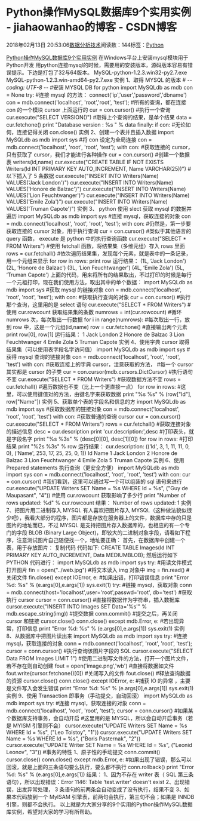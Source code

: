 
# Python操作MySQL数据库9个实用实例 - jiahaowanhao的博客 - CSDN博客


2018年02月13日 20:53:06[数据分析技术](https://me.csdn.net/jiahaowanhao)阅读数：144标签：[Python																](https://so.csdn.net/so/search/s.do?q=Python&t=blog)


[Python操作MySQL数据库9个实用实例](http://cda.pinggu.org/view/24729.html)
在Windows平台上安装mysql模块用于Python开发
用python连接mysql的时候，需要用的安装版本，源码版本容易有错误提示。下边是打包了32与64版本。
MySQL-python-1.2.3.win32-py2.7.exe
MySQL-python-1.2.3.win-amd64-py2.7.exe
实例 1、取得 MYSQL 的版本
\# -*- coding: UTF-8 -*-
\#安装 MYSQL DB for python
import MySQLdb as mdb
con = None
try:
\#连接 mysql 的方法： connect('ip','user','password','dbname')
con = mdb.connect('localhost', 'root','root', 'test');
\#所有的查询，都在连接 con 的一个模块 cursor 上面运行的
cur = con.cursor()
\#执行一个查询
cur.execute("SELECT VERSION()")
\#取得上个查询的结果，是单个结果
data = cur.fetchone()
print "Database version : %s " % data
finally:
if con:
\#无论如何，连接记得关闭
con.close()
实例 2、创建一个表并且插入数据
import MySQLdb as mdb
import sys
\#将 con 设定为全局连接
con = mdb.connect('localhost', 'root', 'root', 'test');
with con:
\#获取连接的 cursor，只有获取了 cursor，我们才能进行各种操作
cur = con.cursor()
\#创建一个数据表 writers(id,name)
cur.execute("CREATE TABLE IF NOT EXISTS \
Writers(Id INT PRIMARY KEY AUTO_INCREMENT, Name VARCHAR(25))")
\#以下插入了 5 条数据
cur.execute("INSERT INTO Writers(Name) VALUES('Jack London')")
cur.execute("INSERT INTO Writers(Name) VALUES('Honore de Balzac')")
cur.execute("INSERT INTO Writers(Name) VALUES('Lion Feuchtwanger')")
cur.execute("INSERT INTO Writers(Name) VALUES('Emile Zola')")
cur.execute("INSERT INTO Writers(Name) VALUES('Truman Capote')")
实例 3、 python 使用 slect 获取 mysql 的数据并遍历
import MySQLdb as mdb
import sys
\#连接 mysql，获取连接的对象
con = mdb.connect('localhost', 'root', 'root', 'test');
with con:
\#仍然是，第一步要获取连接的 cursor 对象，用于执行查询
cur = con.cursor()
\#类似于其他语言的 query 函数， execute 是 python 中的执行查询函数
cur.execute("SELECT * FROM Writers")
\#使用 fetchall 函数，将结果集（多维元组）存入 rows 里面
rows = cur.fetchall()
\#依次遍历结果集，发现每个元素，就是表中的一条记录，用一个元组来显示
for row in rows:
print row
运行结果：
(1L, ‘Jack London')
(2L, ‘Honore de Balzac')
(3L, ‘Lion Feuchtwanger')
(4L, ‘Emile Zola')
(5L, ‘Truman Capote')
上面的代码，用来将所有的结果取出，不过打印的时候是每行一个元祖打印，现在我们使用方法，取出其中的单个数据：
import MySQLdb as mdb
import sys
\#获取 mysql 的链接对象
con = mdb.connect('localhost', 'root', 'root', 'test');
with con:
\#获取执行查询的对象
cur = con.cursor()
\#执行那个查询，这里用的是 select 语句
cur.execute("SELECT * FROM Writers")
\#使用 cur.rowcount 获取结果集的条数
numrows = int(cur.rowcount)
\#循环 numrows 次，每次取出一行数据
for i in range(numrows):
\#每次取出一行，放到 row 中，这是一个元组(id,name)
row = cur.fetchone()
\#直接输出两个元素
print row[0], row[1]
运行结果：
1 Jack London
2 Honore de Balzac
3 Lion Feuchtwanger
4 Emile Zola
5 Truman Capote
实例 4、使用字典 cursor 取得结果集（可以使用表字段名字访问值）
import MySQLdb as mdb
import sys
\#获得 mysql 查询的链接对象
con = mdb.connect('localhost', 'root', 'root', 'test')
with con:
\#获取连接上的字典 cursor，注意获取的方法，
\#每一个 cursor 其实都是 cursor 的子类
cur = con.cursor(mdb.cursors.DictCursor)
\#执行语句不变
cur.execute("SELECT * FROM Writers")
\#获取数据方法不变
rows = cur.fetchall()
\#遍历数据也不变（比上一个更直接一点）
for row in rows:
\#这里，可以使用键值对的方法，由键名字来获取数据
print "%s %s" % (row["Id"], row["Name"])
实例 5、获取单个表的字段名和信息的方
import MySQLdb as mdb
import sys
\#获取数据库的链接对象
con = mdb.connect('localhost', 'root', 'root', 'test')
with con:
\#获取普通的查询 cursor
cur = con.cursor()
cur.execute("SELECT * FROM Writers")
rows = cur.fetchall()
\#获取连接对象的描述信息
desc = cur.description
print 'cur.description:',desc
\#打印表头，就是字段名字
print "%s %3s" % (desc[0][0], desc[1][0])
for row in rows:
\#打印结果
print "%2s %3s" % row
运行结果：
cur.description: ((‘Id', 3, 1, 11, 11, 0, 0), (‘Name', 253, 17, 25, 25, 0, 1))
Id Name
1 Jack London
2 Honore de Balzac
3 Lion Feuchtwanger
4 Emile Zola
5 Truman Capote
实例 6、使用 Prepared statements 执行查询（更安全方便）
import MySQLdb as mdb
import sys
con = mdb.connect('localhost', 'root', 'root', 'test')
with con:
cur = con.cursor()
\#我们看到，这里可以通过写一个可以组装的 sql 语句来进行
cur.execute("UPDATE Writers SET Name = %s WHERE Id = %s",
("Guy de Maupasant", "4"))
\#使用 cur.rowcount 获取影响了多少行
print "Number of rows updated: %d" % cur.rowcount
结果：
Number of rows updated: 1
实例 7、把图片用二进制存入 MYSQL
有人喜欢把图片存入 MYSQL（这种做法貌似很少吧），我看大部分的程序，图片都是存放在服务器上的文件，数据库中存的只是图片的地址而已，不过 MYSQL 是支持把图片存入数据库的，也相应的有一个专门的字段 BLOB (Binary Large Object)，即较大的二进制对象字段，请看如下程序，注意测试图片自己随便找一个，地址要正确：
首先，在数据库中创建一个表，用于存放图片：
复制代码 代码如下:
CREATE TABLE Images(Id INT PRIMARY KEY AUTO_INCREMENT, Data MEDIUMBLOB);
然后运行如下 PYTHON 代码进行：
import MySQLdb as mdb
import sys
try:
\#用读文件模式打开图片
fin = open("../web.jpg")
\#将文本读入 img 对象中
img = fin.read()
\#关闭文件
fin.close()
except IOError, e:
\#如果出错，打印错误信息
print "Error %d: %s" % (e.args[0],e.args[1])
sys.exit(1)
try:
\#链接 mysql，获取对象
conn = mdb.connect(host='localhost',user='root',passwd='root',
db='test')
\#获取执行 cursor
cursor = conn.cursor()
\#直接将数据作为字符串，插入数据库
cursor.execute("INSERT INTO Images SET Data='%s'" %
mdb.escape_string(img))
\#提交数据
conn.commit()
\#提交之后，再关闭 cursor 和链接
cursor.close()
conn.close()
except mdb.Error, e:
\#若出现异常，打印信息
print "Error %d: %s" % (e.args[0],e.args[1])
sys.exit(1)
实例 8、从数据库中把图片读出来
import MySQLdb as mdb
import sys
try:
\#连接 mysql，获取连接的对象
conn = mdb.connect('localhost', 'root', 'root', 'test');
cursor = conn.cursor()
\#执行查询该图片字段的 SQL
cursor.execute("SELECT Data FROM Images LIMIT 1")
\#使用二进制写文件的方法，打开一个图片文件，若不存在则自动创建
fout = open('image.png','wb')
\#直接将数据如文件
fout.write(cursor.fetchone()[0])
\#关闭写入的文件
fout.close()
\#释放查询数据的资源
cursor.close()
conn.close()
except IOError, e:
\#捕获 IO 的异常 ，主要是文件写入会发生错误
print "Error %d: %s" % (e.args[0],e.args[1])
sys.exit(1)
实例 9、使用 Transaction 即事务（手动提交，自动回滚）
import MySQLdb as mdb
import sys
try:
\#连接 mysql，获取连接的对象
conn = mdb.connect('localhost', 'root', 'root', 'test');
cursor = conn.cursor()
\#如果某个数据库支持事务，会自动开启
\#这里用的是 MYSQL，所以会自动开启事务（若是 MYISM 引擎则不会）
cursor.execute("UPDATE Writers SET Name = %s WHERE Id = %s",
("Leo Tolstoy", "1"))
cursor.execute("UPDATE Writers SET Name = %s WHERE Id = %s",
("Boris Pasternak", "2"))
cursor.execute("UPDATE Writer SET Name = %s WHERE Id = %s",
("Leonid Leonov", "3"))
\#事务的特性 1、原子性的手动提交
conn.commit()
cursor.close()
conn.close()
except mdb.Error, e:
\#如果出现了错误，那么可以回滚，就是上面的三条语句要么执行，要么都不执行
conn.rollback()
print "Error %d: %s" % (e.args[0],e.args[1])
结果：
1、因为不存在 writer 表（ SQL 第三条语句），所以出现错误：Error 1146: Table ‘test.writer' doesn't exist
2、出现错误，出发异常处理， 3 条语句的前两条会自动变成了没有执行，结果不变
3、如果本代码放到一个 MyISAM 引擎表，前两句会执行，第三句不会；如果是 INNDB 引擎，则都不会执行。
以上就是为大家分享的9个实用的Python操作MySQL数据库实例，希望对大家的学习有所帮助。

